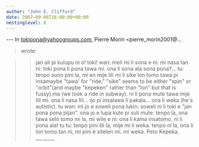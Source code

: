 ```yaml
---
author: "John E. Clifford"
date: 2007-09-06T16:00:00+00:00
nestinglevel: 0
---
```

\---
 In [tokipona@yahoogroups.com](mailto://tokipona@yahoogroups.com), Pierre Morin <pierre\_morin2001@...
>wrote:

>> jan ali pi kulupu ni o! toki!
> wan:
> meli mi li sona e ni: mi nasa tan ni: toki pona li pona tawa mi.
> ona li sona ala sona pona?...
> tu:
> tenpo suno pini la, mi en mije lili mi li sike lon tomo tawa pi insamaybe "tawa' for "ride," "sike" seems to be either "spin" or "orbit"(and maybe "kepeken" rather than "lon" but that is fussy).ma (we took a ride in subway).
> ni li pona mute tawa mije lili mi. ona li nasa lili... ijo pi insalawa li pakala... ona li weka (he's autistic).
> tu wan:
> mi jo e soweli pona lukin. soweli ni li toki e "jan pona pona pijan". ona jo e lupa kute pi suli mute.
> tenpo la, ona tawa selo tomo mi la, mi wile e ni: ona li kama insatomo. ni li pona ala!
> tu tu:
> tenpo pini lili la, mije mi li weka. tenpo ni la, ona li lon tomo.tan ni, mi pini e sitelen mi.
> mi weka.
> Peto Kepeka.
> \_,\_.\_,\_\_\_
>